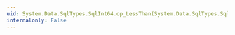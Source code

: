```yaml
---
uid: System.Data.SqlTypes.SqlInt64.op_LessThan(System.Data.SqlTypes.SqlInt64,System.Data.SqlTypes.SqlInt64)
internalonly: False
---
```


